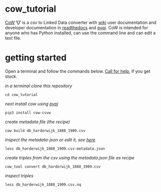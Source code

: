 # cow_tutorial
[CoW](https://github.com/CLARIAH/COW) :cow: is a csv to Linked Data converter with [wiki](https://github.com/clariah/cow/wiki) user documentation and developer documentation in [readthedocs](https://csvw-converter.readthedocs.io/en/latest/) and [pypi](https://pypi.org/project/cow-csvw/). 
CoW is intended for anyone who has Python installed, can use the command line and can edit a text file.

# getting started
Open a terminal and follow the commands below. [Call for help](https://github.com/CLARIAH/COW/issues/new), if you get stuck.


_in a terminal clone this repository_
```git clone https://github.com/rlzijdeman/cow_tutorial.git
cd cow_tutorial
```

_next install cow using [pypi](https://pypi.org/project/cow-csvw/)_
```
pip3 install cow-csvw
```

_create metadata file (the recipe)_
```
cow build db_harderwijk_1888_1909.csv
```

_inspect the metadata-json or edit it, see [here](https://github.com/clariah/cow/wiki)_
```
less db_harderwijk_1888_1909.csv-metadata.json
```

_create triples from the csv using the metadata.json file as recipe_
```
cow_tool convert db_harderwijk_1888_1909.csv
```

_inspect triples_
```
less db_harderwijk_1888_1909.csv.nq
```
